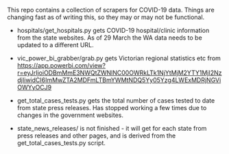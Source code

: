 This repo contains a collection of scrapers for COVID-19 data.
Things are changing fast as of writing this, so they may or 
may not be functional.

* hospitals/get_hospitals.py gets COVID-19 hospital/clinic information 
  from the state websites. As of 29 March the WA data needs to be updated 
  to a different URL.
  
* vic_power_bi_grabber/grab.py gets Victorian regional statistics etc
  from https://app.powerbi.com/view?r=eyJrIjoiODBmMmE3NWQtZWNlNC00OWRkLTk1NjYtMjM2YTY1MjI2NzdjIiwidCI6ImMwZTA2MDFmLTBmYWMtNDQ5Yy05Yzg4LWExMDRjNGViOWYyOCJ9
  
* get_total_cases_tests.py gets the total number of cases tested to 
  date from state press releases. Has stopped working a few times
  due to changes in the government websites.
  
* state_news_releases/ is not finished - it will get for each 
  state from press releases and other pages, and is derived from the 
  get_total_cases_tests.py script.

